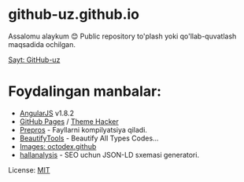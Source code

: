 # github-uz.github.io
Assalomu alaykum 😊 Public repository to'plash yoki qo'llab-quvatlash maqsadida ochilgan.

[Sayt: GitHub-uz](https://github-uz.github.io/)

# Foydalingan manbalar:
* [AngularJS](http://angularjs.org/) v1.8.2
* [GitHub Pages](https://docs.github.com/en/pages/getting-started-with-github-pages/adding-a-theme-to-your-github-pages-site-with-the-theme-chooser/) / [Theme Hacker](https://github.com/pages-themes/hacker/)
* [Prepros](https://prepros.io/) - Fayllarni kompilyatsiya qiladi.
* [BeautifyTools](https://beautifytools.com/) - Beautify All Types Codes... 
* [Images: octodex.github](https://octodex.github.com/)
* [hallanalysis](https://hallanalysis.com/json-ld-generator/) - SEO uchun JSON-LD sxemasi generatori.

License: [MIT](/LICENSE)
